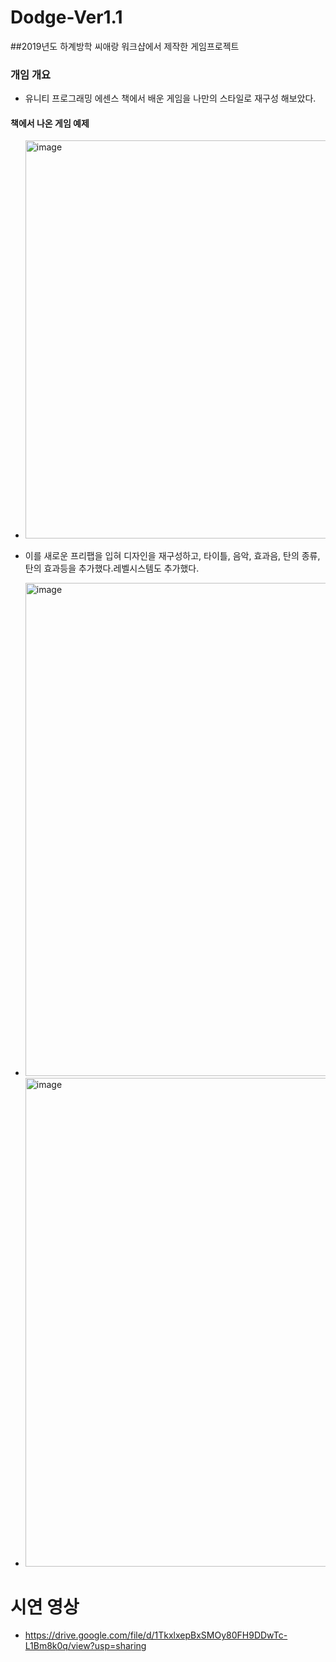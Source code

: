 # Dodge-Ver1.1
##2019년도 하계방학 씨애랑 워크샵에서 제작한 게임프로젝트

### 개임 개요
- 유니티 프로그래밍 에센스 책에서 배운 게임을 나만의 스타일로 재구성 해보았다.
#### 책에서 나온 게임 예제
- <img width="637" alt="image" src="https://user-images.githubusercontent.com/46768743/134809246-29a05357-56f6-428f-b2f9-31023b237e91.png">

- 이를 새로운 프리팹을 입혀 디자인을 재구성하고, 타이틀, 음악, 효과음, 탄의 종류, 탄의 효과등을 추가했다.레벨시스템도 추가했다.
- <img width="789" alt="image" src="https://user-images.githubusercontent.com/46768743/134809263-1740f0cc-3b9a-458f-88ea-bb2c5381d1e2.png">
- <img width="782" alt="image" src="https://user-images.githubusercontent.com/46768743/134809218-e40da626-970e-4e40-ae1d-18c627447138.png">

# 시연 영상
- https://drive.google.com/file/d/1TkxlxepBxSMOy80FH9DDwTc-L1Bm8k0q/view?usp=sharing
